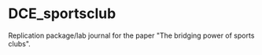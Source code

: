 # DCE_sportsclub
Replication package/lab journal for the paper "The bridging power of sports clubs".
